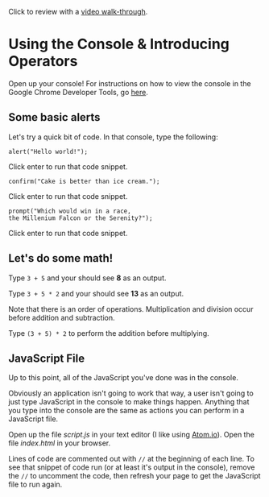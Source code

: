 Click to review with a [video walk-through](https://youtu.be/cZTpzU8dYp8).

# Using the Console & Introducing Operators

Open up your console! For instructions on how to view the console in the Google Chrome Developer Tools, go [here](https://developer.chrome.com/devtools#access).

## Some basic alerts

Let's try a quick bit of code. In that console, type the following:

```
alert("Hello world!");
```

Click enter to run that code snippet.

```
confirm("Cake is better than ice cream.");
```

Click enter to run that code snippet.

```
prompt("Which would win in a race,
the Millenium Falcon or the Serenity?");
```

Click enter to run that code snippet.

## Let's do some math!

Type `3 + 5` and your should see **8** as an output.

Type `3 + 5 * 2` and your should see **13** as an output.

Note that there is an order of operations. Multiplication and division occur before addition and subtraction.

Type `(3 + 5) * 2` to perform the addition before multiplying.

## JavaScript File

Up to this point, all of the JavaScript you've done was in the console.

Obviously an application isn't going to work that way, a user isn't going to just type JavaScript in the console to make things happen. Anything that you type into the console are the same as actions you can perform in a JavaScript file.

Open up the file _script.js_ in your text editor (I like using [Atom.io](http://atom.io)). Open the file _index.html_ in your browser.

Lines of code are commented out with `//` at the beginning of each line. To see that snippet of code run (or at least it's output in the console), remove the `//` to uncomment the code, then refresh your page to get the JavaScript file to run again.

